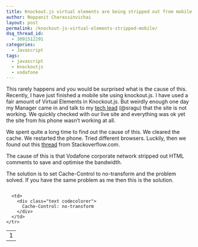 ```yaml
---
title: Knockout.js virtual elements are being stripped out from mobile.
author: Noppanit Charassinvichai
layout: post
permalink: /knockout-js-virtual-elements-stripped-mobile/
dsq_thread_id:
  - 3091512291
categories:
  - Javascript
tags:
  - javascript
  - knockoutjs
  - vodafone
---
```

This rarely happens and you would be surprised what is the cause of this. Recently, I have just finished a mobile site using knockout.js. I have used a fair amount of Virtual Elements in Knockout.js. But weirdly enough one day my Manager came in and talk to my [tech lead][1] (@sragu) that the site is not working. We quickly checked with our live site and everything was ok yet the site from his phone wasn&#8217;t working at all. 

We spent quite a long time to find out the cause of this. We cleared the cache. We restarted the phone. Tried different browsers. Luckily, then we found out this [thread][2] from Stackoverflow.com. 

The cause of this is that Vodafone corporate network stripped out HTML comments to save and optimise the bandwidth.

The solution is to set Cache-Control to no-transform and the problem solved. If you have the same problem as me then this is the solution.

<div class="codecolorer-container text blackboard" style="overflow:auto;white-space:nowrap;width:100%;">
  <table cellspacing="0" cellpadding="0">
    <tr>
      <td class="line-numbers">
        <div>
          1<br />
        </div>
      </td>
      
      <td>
        <div class="text codecolorer">
          Cache-Control: no-transform
        </div>
      </td>
    </tr>
  </table>
</div>

 [1]: https://twitter.com/sragu "Srini"
 [2]: http://stackoverflow.com/questions/4113268/how-to-stop-javascript-injection-from-vodafone-proxy
